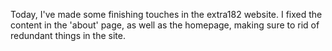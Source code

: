 Today, I've made some finishing touches in the extra182 website. I fixed the content in the 'about' page, as well as the homepage, making sure to rid of redundant things in the site.
